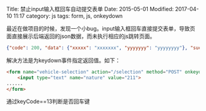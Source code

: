 Title: 禁止input输入框回车自动提交表单
Date: 2015-05-01
Modified: 2017-04-10 11:17
category: js
tags: form, js, onkeydown

最近在做项目的时候，发现一个小bug。input输入框回车直接提交表单，导致页面直接展示后端返回的json数据，而未执行相应的js跳转页面。
```json
{"code": 200, "data": {"xxxxx": "xxxxxxx", "yyyyyyy": "yyyyyyyy"}, "success": "true"}
```
解决方法是为keydown事件指定返回值。如下：
```html
<form name="vehicle-selection" action="/selection" method="POST" onkeydown="if(event.keyCode==13){return false}">
    <input type="text" name="nature" value="211">
......
</form>
```
通过keyCode==13判断是否回车键
